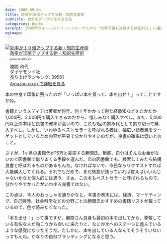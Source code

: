 ```yaml
---
date: 2008-09-04
title: 効率が10倍アップする新・知的生産術
subtitle: 自分をグーグル化する方法
categories: books
excerpt: 2005年ウォールストリートジャーナルから「世界で最も注目する女性50人」に選出。マッキンゼーやＪＰモルガンで培った効率10倍アップの知的生産術。巻末フルカラー付録に、お薦め書籍116、オーディオブック33、愛用ＩＴ機器付！　この1冊で知的プロフェッショナルになれる！
ogimage:
---
```


<div class="azlink-box"><div class="azlink-image" style="float:left"><a href="http://www.amazon.co.jp/exec/obidos/ASIN/B009LBXRE0/warikiru-22/" name="azlinklink" target="_blank"><img src="http://ecx.images-amazon.com/images/I/51GD5-RpFuL._SL160_.jpg" alt="効率が１０倍アップする新・知的生産術" style="border:none" /></a></div><div class="azlink-info" style="float:left;margin-left:15px;line-height:120%"><div class="azlink-name" style="margin-bottom:10px;line-height:120%"><a href="http://www.amazon.co.jp/exec/obidos/ASIN/B009LBXRE0/warikiru-22/" name="azlinklink" target="_blank">効率が10倍アップする新・知的生産術</a><div class="azlink-powered-date" style="font-size:7pt;margin-top:5px;font-family:verdana;line-height:120%">posted at 2015.5.8</div></div><div class="azlink-detail">勝間 和代<br />ダイヤモンド社<br />売り上げランキング: 39561<br /></div><div class="azlink-link" style="margin-top:5px"><a href="http://www.amazon.co.jp/exec/obidos/ASIN/B009LBXRE0/warikiru-22/" target="_blank">Amazon.co.jp で詳細を見る</a></div></div><div class="azlink-footer" style="clear:left"></div></div>

本の中身で印象に残ったのが「いっぱい本を買って、本を出せ！」ってことですかね。

書籍というメディアは著者が何年、何十年かかって得た経験知などをたかだか1,000円、2,000円で購入できるのだから、惜しみなく購入すべし。また、5,000円以上の本ほど良書の確率が高いので、これも1回の飲み代として割り切って購入すべし。しかし、いわゆるベストセラーと呼ばれる者は、幅広い読者層をターゲットとしているため内容が平易で分かりやすいのだが、良書の確率は低いとのこと。

さすが、1ヶ月の書籍代が15万と豪語する勝間氏。到底、自分はそんなお金がないので図書館で借りまくる手段を選んだ。市の図書館でも、検索してみたら結構良書と呼ばれるものがあるもんだ。なければないで、市民ならリクエストすれば大抵購入してくれる。それでもだめで、まだ熱意が残っていれば買えばいいんじゃないかなと個人的には思う。まぁ、この本もベストセラーと呼ばれるもので、分かりやすかったがいわゆる良書ではない。

この点は、本人のおっしゃる通りかなと。本書の巻末には、経済、マーケティング、自己啓発、社会科学などの分野ごとの勝間氏おすすめの書籍リストが載っているので、色々読みたくなった。

「本を出せ！」って事ですが、勝間さん自身も最初の本を出してから、尊敬している有名な人が向こうから会いに来たりと、なにか次へのステージに進んでいるような感覚になったそうだ。たしかに、本を出している人なんてそうそういないっすもんね。かなりの自分ブランディングになると思う。


